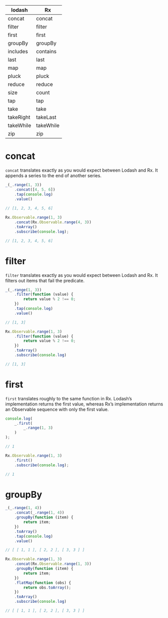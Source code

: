 lodash      | Rx
------------|---
concat      | concat
filter      | filter
first       | first
groupBy     | groupBy
includes    | contains
last        | last
map         | map
pluck       | pluck
reduce      | reduce
size        | count
tap         | tap
take        | take
takeRight   | takeLast
takeWhile   | takeWhile
zip         | zip

# concat

`concat` translates exactly as you would expect between Lodash and Rx. It appends a series to the end of another series.

```js
_(_.range(1, 3))
    .concat([4, 5, 6])
    .tap(console.log)
    .value()
    
// [1, 2, 3, 4, 5, 6]

Rx.Observable.range(1, 3)
    .concat(Rx.Observable.range(4, 3))
    .toArray()
    .subscribe(console.log);

// [1, 2, 3, 4, 5, 6]
```

# filter

`filter` translates exactly as you would expect between Lodash and Rx. It filters out items that fail the predicate.

```js
_(_.range(1, 3))
    .filter(function (value) {
        return value % 2 !== 0;
    })
    .tap(console.log)
    .value()

// [1, 3]

Rx.Observable.range(1, 3)
    .filter(function (value) {
        return value % 2 !== 0;
    })
    .toArray()
    .subscribe(console.log)

// [1, 3]
```

# first

`first` translates roughly to the same function in Rx. Lodash’s implementation returns the first value, whereas Rx’s implementation returns an Observable sequence with only the first value.

```js
console.log(
    _.first(
        _.range(1, 3)
    )
);

// 1

Rx.Observable.range(1, 3)
    .first()
    .subscribe(console.log);

// 1
```

# groupBy

```js
_(_.range(1, 4))
    .concat(_.range(1, 4))
    .groupBy(function (item) {
        return item;
    })
    .toArray()
    .tap(console.log)
    .value()

// [ [ 1, 1 ], [ 2, 2 ], [ 3, 3 ] ]

Rx.Observable.range(1, 3)
    .concat(Rx.Observable.range(1, 3))
    .groupBy(function (item) {
        return item;
    })
    .flatMap(function (obs) {
        return obs.toArray();
    })
    .toArray()
    .subscribe(console.log)

// [ [ 1, 1 ], [ 2, 2 ], [ 3, 3 ] ]
```
